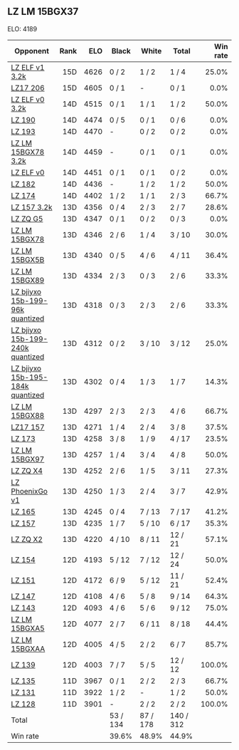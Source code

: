 ## LZ LM 15BGX37 ##

ELO: 4189

Opponent | Rank | ELO | Black | White | Total | Win rate
---------|-----:|----:|-------|-------|-------|-------:
[LZ ELF v1 3.2k](LZ%20ELF%20v1%203.2k.md) | 15D | 4626 | 0 / 2 | 1 / 2 | 1 / 4 | 25.0%
[LZ17 206](LZ17%20206.md) | 15D | 4605 | 0 / 1 | - | 0 / 1 | 0.0%
[LZ ELF v0 3.2k](LZ%20ELF%20v0%203.2k.md) | 14D | 4515 | 0 / 1 | 1 / 1 | 1 / 2 | 50.0%
[LZ 190](LZ%20190.md) | 14D | 4474 | 0 / 5 | 0 / 1 | 0 / 6 | 0.0%
[LZ 193](LZ%20193.md) | 14D | 4470 | - | 0 / 2 | 0 / 2 | 0.0%
[LZ LM 15BGX78 3.2k](LZ%20LM%2015BGX78%203.2k.md) | 14D | 4459 | - | 0 / 1 | 0 / 1 | 0.0%
[LZ ELF v0](LZ%20ELF%20v0.md) | 14D | 4451 | 0 / 1 | 0 / 1 | 0 / 2 | 0.0%
[LZ 182](LZ%20182.md) | 14D | 4436 | - | 1 / 2 | 1 / 2 | 50.0%
[LZ 174](LZ%20174.md) | 14D | 4402 | 1 / 2 | 1 / 1 | 2 / 3 | 66.7%
[LZ 157 3.2k](LZ%20157%203.2k.md) | 13D | 4356 | 0 / 4 | 2 / 3 | 2 / 7 | 28.6%
[LZ ZQ G5](LZ%20ZQ%20G5.md) | 13D | 4347 | 0 / 1 | 0 / 2 | 0 / 3 | 0.0%
[LZ LM 15BGX78](LZ%20LM%2015BGX78.md) | 13D | 4346 | 2 / 6 | 1 / 4 | 3 / 10 | 30.0%
[LZ LM 15BGX5B](LZ%20LM%2015BGX5B.md) | 13D | 4340 | 0 / 5 | 4 / 6 | 4 / 11 | 36.4%
[LZ LM 15BGX89](LZ%20LM%2015BGX89.md) | 13D | 4334 | 2 / 3 | 0 / 3 | 2 / 6 | 33.3%
[LZ bjiyxo 15b-199-96k quantized](LZ%20bjiyxo%2015b-199-96k%20quantized.md) | 13D | 4318 | 0 / 3 | 2 / 3 | 2 / 6 | 33.3%
[LZ bjiyxo 15b-199-240k quantized](LZ%20bjiyxo%2015b-199-240k%20quantized.md) | 13D | 4312 | 0 / 2 | 3 / 10 | 3 / 12 | 25.0%
[LZ bjiyxo 15b-195-184k quantized](LZ%20bjiyxo%2015b-195-184k%20quantized.md) | 13D | 4302 | 0 / 4 | 1 / 3 | 1 / 7 | 14.3%
[LZ LM 15BGX88](LZ%20LM%2015BGX88.md) | 13D | 4297 | 2 / 3 | 2 / 3 | 4 / 6 | 66.7%
[LZ17 157](LZ17%20157.md) | 13D | 4271 | 1 / 4 | 2 / 4 | 3 / 8 | 37.5%
[LZ 173](LZ%20173.md) | 13D | 4258 | 3 / 8 | 1 / 9 | 4 / 17 | 23.5%
[LZ LM 15BGX97](LZ%20LM%2015BGX97.md) | 13D | 4257 | 1 / 4 | 3 / 4 | 4 / 8 | 50.0%
[LZ ZQ X4](LZ%20ZQ%20X4.md) | 13D | 4252 | 2 / 6 | 1 / 5 | 3 / 11 | 27.3%
[LZ PhoenixGo v1](LZ%20PhoenixGo%20v1.md) | 13D | 4250 | 1 / 3 | 2 / 4 | 3 / 7 | 42.9%
[LZ 165](LZ%20165.md) | 13D | 4245 | 0 / 4 | 7 / 13 | 7 / 17 | 41.2%
[LZ 157](LZ%20157.md) | 13D | 4235 | 1 / 7 | 5 / 10 | 6 / 17 | 35.3%
[LZ ZQ X2](LZ%20ZQ%20X2.md) | 13D | 4220 | 4 / 10 | 8 / 11 | 12 / 21 | 57.1%
[LZ 154](LZ%20154.md) | 12D | 4193 | 5 / 12 | 7 / 12 | 12 / 24 | 50.0%
[LZ 151](LZ%20151.md) | 12D | 4172 | 6 / 9 | 5 / 12 | 11 / 21 | 52.4%
[LZ 147](LZ%20147.md) | 12D | 4108 | 4 / 6 | 5 / 8 | 9 / 14 | 64.3%
[LZ 143](LZ%20143.md) | 12D | 4093 | 4 / 6 | 5 / 6 | 9 / 12 | 75.0%
[LZ LM 15BGXA5](LZ%20LM%2015BGXA5.md) | 12D | 4077 | 2 / 7 | 6 / 11 | 8 / 18 | 44.4%
[LZ LM 15BGXAA](LZ%20LM%2015BGXAA.md) | 12D | 4005 | 4 / 5 | 2 / 2 | 6 / 7 | 85.7%
[LZ 139](LZ%20139.md) | 12D | 4003 | 7 / 7 | 5 / 5 | 12 / 12 | 100.0%
[LZ 135](LZ%20135.md) | 11D | 3967 | 0 / 1 | 2 / 2 | 2 / 3 | 66.7%
[LZ 131](LZ%20131.md) | 11D | 3922 | 1 / 2 | - | 1 / 2 | 50.0%
[LZ 128](LZ%20128.md) | 11D | 3901 | - | 2 / 2 | 2 / 2 | 100.0%
Total | | | 53 / 134 | 87 / 178 | 140 / 312 | 
Win rate| | | 39.6% | 48.9% | 44.9% | 
